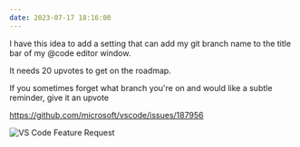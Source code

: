 ```yaml
---
date: 2023-07-17 18:16:00
---
```


I have this idea to add a setting that can add my git branch name to the title bar of my @code editor window.

It needs 20 upvotes to get on the roadmap.

If you sometimes forget what branch you're on and would like a subtle reminder, give it an upvote

<https://github.com/microsoft/vscode/issues/187956>

![VS Code Feature Request](https://kjaymiller.azureedge.net/media/vs-code%20feaure%20request.png)
